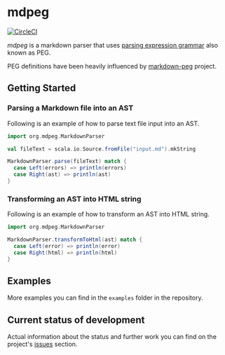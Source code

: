 # mdpeg

[![CircleCI](https://circleci.com/gh/DRouh/mdpeg.svg?style=svg)](https://circleci.com/gh/DRouh/mdpeg)

*mdpeg* is a markdown parser that uses [parsing expression grammar](http://bford.info/packrat/) also known as PEG. 

PEG definitions have been heavily influenced by [markdown-peg](https://github.com/jgm/markdown-peg) project.

## Getting Started

### Parsing a Markdown file into an AST

Following is an example of how to parse text file input into an AST.

``` scala
import org.mdpeg.MarkdownParser

val fileText = scala.io.Source.fromFile("input.md").mkString

MarkdownParser.parse(fileText) match {
  case Left(errors) => println(errors)
  case Right(ast) => println(ast)
}
```

### Transforming an AST into HTML string

Following is an example of how to transform an AST into HTML string.

``` scala
import org.mdpeg.MarkdownParser

MarkdownParser.transformToHtml(ast) match {
  case Left(error) => println(error) 
  case Right(html) => println(html)
}
```

## Examples
More examples you can find in the `examples` folder in the repository.


## Current status of development
Actual information about the status and further work you can find on the project's [issues](https://github.com/DRouh/mdpeg/issues) section.
